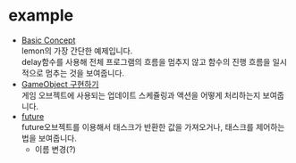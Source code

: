 example
====

* [Basic Concept](concept.cpp)<br>
  lemon의 가장 간단한 예제입니다.<br>
  delay함수를 사용해 전체 프로그램의 흐름을 멈추지 않고 함수의 진행 흐름을 일시적으로 멈추는 것을 보여줍니다.
* [GameObject 구현하기](gameobject.cpp)<br>
  게임 오브젝트에 사용되는 업데이트 스케쥴링과 액션을 어떻게 처리하는지 보여줍니다.
* [future](future.cpp)<br>
  future오브젝트를 이용해서 태스크가 반환한 값을 가져오거나, 태스크를 제어하는 법을 보여줍니다.
  * 이름 변경(?)
